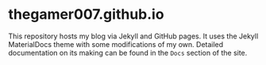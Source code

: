 # thegamer007.github.io

This repository hosts my blog via Jekyll and GitHub pages. It uses the Jekyll MaterialDocs theme with some modifications of my own. Detailed documentation on its making can be found in the `Docs` section of the site.
